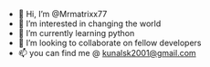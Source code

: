 - 👋 Hi, I’m @Mrmatrixx77
- 👀 I’m interested in changing the world
- 🌱 I’m currently learning python
- 💞️ I’m looking to collaborate on fellow developers
- 📫 you can find me @ kunalsk2001@gmail.com

<!---
Mrmatrixx77/Mrmatrixx77 is a ✨ special ✨ repository because its `README.md` (this file) appears on your GitHub profile.
You can click the Preview link to take a look at your changes.
--->

